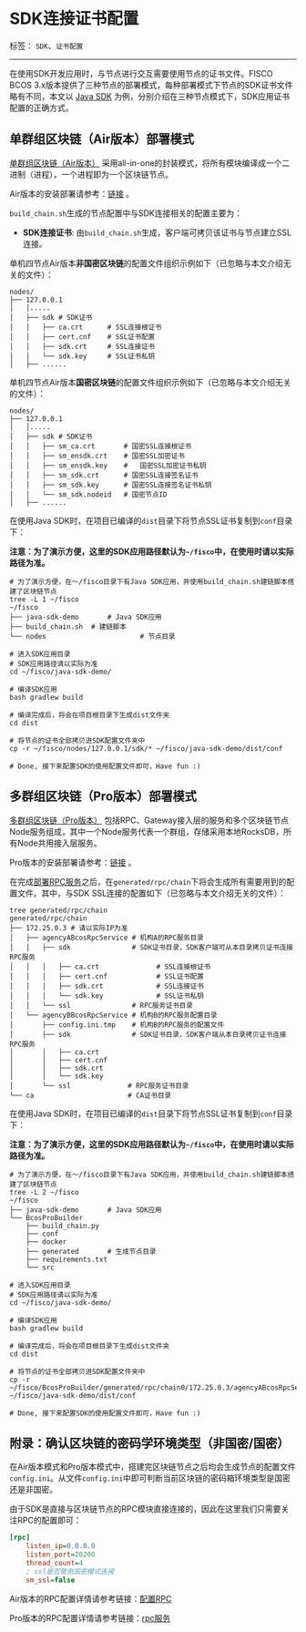 # SDK连接证书配置

标签： ``SDK``、``证书配置``

----

在使用SDK开发应用时，与节点进行交互需要使用节点的证书文件。FISCO BCOS 3.x版本提供了三种节点的部署模式，每种部署模式下节点的SDK证书文件略有不同，本文以 [Java SDK](./java_sdk/index.md) 为例，分别介绍在三种节点模式下，SDK应用证书配置的正确方式。

## 单群组区块链（Air版本）部署模式

[单群组区块链（Air版本）](../../tutorial/air/index.md) 采用all-in-one的封装模式，将所有模块编译成一个二进制（进程），一个进程即为一个区块链节点。

Air版本的安装部署请参考：[链接](../../tutorial/air/build_chain.md) 。

`build_chain.sh`生成的节点配置中与SDK连接相关的配置主要为：

- **SDK连接证书**: 由`build_chain.sh`生成，客户端可拷贝该证书与节点建立SSL连接。

单机四节点Air版本**非国密区块链**的配置文件组织示例如下（已忽略与本文介绍无关的文件）：

```shell
nodes/
├── 127.0.0.1
│   │.....
│   ├── sdk # SDK证书
│   │   ├── ca.crt 		# SSL连接根证书
│   │   ├── cert.cnf 	# SSL证书配置
│   │   ├── sdk.crt 	# SSL连接证书
│   │   └── sdk.key 	# SSL证书私钥
│   ├── ......
```

单机四节点Air版本**国密区块链**的配置文件组织示例如下（已忽略与本文介绍无关的文件）：

```shell
nodes/
├── 127.0.0.1
│   │.....
│   ├── sdk # SDK证书
│   │   ├── sm_ca.crt 		# 国密SSL连接根证书
│   │   ├── sm_ensdk.crt 	# 国密SSL加密证书
│   │   ├── sm_ensdk.key	#	国密SSL加密证书私钥
│   │   ├── sm_sdk.crt		# 国密SSL连接签名证书
│   │   ├── sm_sdk.key		# 国密SSL连接签名证书私钥
│   │   └── sm_sdk.nodeid	# 国密节点ID
│   ├── ......
```

在使用Java SDK时，在项目已编译的`dist`目录下将节点SSL证书复制到`conf`目录下：

**注意：为了演示方便，这里的SDK应用路径默认为`~/fisco`中，在使用时请以实际路径为准。**

```shell
# 为了演示方便，在～/fisco目录下有Java SDK应用，并使用build_chain.sh建链脚本搭建了区块链节点
tree -L 1 ~/fisco
~/fisco
├── java-sdk-demo		# Java SDK应用
├── build_chain.sh 	# 建链脚本
└── nodes						# 节点目录

# 进入SDK应用目录
# SDK应用路径请以实际为准
cd ~/fisco/java-sdk-demo/

# 编译SDK应用
bash gradlew build

# 编译完成后，将会在项目根目录下生成dist文件夹
cd dist

# 将节点的证书全部拷贝进SDK配置文件夹中
cp -r ~/fisco/nodes/127.0.0.1/sdk/* ~/fisco/java-sdk-demo/dist/conf

# Done, 接下来配置SDK的使用配置文件即可，Have fun :)
```

## 多群组区块链（Pro版本）部署模式

[多群组区块链（Pro版本）](../../tutorial/pro/index.md) 包括RPC、Gateway接入层的服务和多个区块链节点Node服务组成，其中一个Node服务代表一个群组，存储采用本地RocksDB，所有Node共用接入层服务。

Pro版本的安装部署请参考：[链接](../../tutorial/pro/installation.md) 。

在完成[部署RPC服务](../../tutorial/pro/installation.html#rpc)之后，在`generated/rpc/chain`下将会生成所有需要用到的配置文件。其中，与SDK SSL连接的配置如下（已忽略与本文介绍无关的文件）：

```shell
tree generated/rpc/chain
generated/rpc/chain
├── 172.25.0.3 # 请以实际IP为准
│   ├── agencyABcosRpcService # 机构A的RPC服务目录
│   │   ├── sdk               # SDK证书目录，SDK客户端可从本目录拷贝证书连接RPC服务
│   │   │   ├── ca.crt				# SSL连接根证书
│   │   │   ├── cert.cnf			# SSL证书配置
│   │   │   ├── sdk.crt				# SSL连接证书
│   │   │   └── sdk.key				# SSL证书私钥
│   │   └── ssl               # RPC服务证书目录
│   └── agencyBBcosRpcService # 机构B的RPC服务配置目录
│       ├── config.ini.tmp    # 机构B的RPC服务的配置文件
│       ├── sdk               # SDK证书目录，SDK客户端从本目录拷贝证书连接RPC服务
│       │   ├── ca.crt
│       │   ├── cert.cnf
│       │   ├── sdk.crt
│       │   └── sdk.key
│       └── ssl              # RPC服务证书目录
└── ca                       # CA证书目录
```

在使用Java SDK时，在项目已编译的`dist`目录下将节点SSL证书复制到`conf`目录下：

**注意：为了演示方便，这里的SDK应用路径默认为`~/fisco`中，在使用时请以实际路径为准。**

```shell
# 为了演示方便，在～/fisco目录下有Java SDK应用，并使用build_chain.sh建链脚本搭建了区块链节点
tree -L 2 ~/fisco
~/fisco
├── java-sdk-demo		# Java SDK应用
└── BcosProBuilder
    ├── build_chain.py
    ├── conf
    ├── docker
    ├── generated		# 生成节点目录
    ├── requirements.txt
    └── src

# 进入SDK应用目录
# SDK应用路径请以实际为准
cd ~/fisco/java-sdk-demo/

# 编译SDK应用
bash gradlew build

# 编译完成后，将会在项目根目录下生成dist文件夹
cd dist

# 将节点的证书全部拷贝进SDK配置文件夹中
cp -r ~/fisco/BcosProBuilder/generated/rpc/chain0/172.25.0.3/agencyABcosRpcService/sdk/* ~/fisco/java-sdk-demo/dist/conf

# Done, 接下来配置SDK的使用配置文件即可，Have fun :)
```

## 附录：确认区块链的密码学环境类型（非国密/国密）

在Air版本模式和Pro版本模式中，搭建完区块链节点之后均会生成节点的配置文件`config.ini`。从文件`config.ini`中即可判断当前区块链的密码箱环境类型是国密还是非国密。

由于SDK是直接与区块链节点的RPC模块直接连接的，因此在这里我们只需要关注RPC的配置即可：

```ini
[rpc]
    listen_ip=0.0.0.0
    listen_port=20200
    thread_count=4
    ; ssl是否使用国密模式连接
    sm_ssl=false
```

Air版本的RPC配置详情请参考链接：[配置RPC](../../tutorial/air/config.html#rpc)

Pro版本的RPC配置详情请参考链接：[rpc服务](../..//tutorial/pro/config.html#id9)

